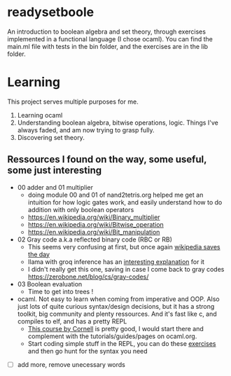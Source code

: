 # readysetboole
An introduction to boolean algebra and set theory, through exercises implemented in a functional language (I chose ocaml).
You can find the main.ml file with tests in the bin folder, and the exercises are in the lib folder.

# Learning
This project serves multiple purposes for me.
1. Learning ocaml
2. Understanding boolean algebra, bitwise operations, logic. Things I've always faded, and am now trying to grasp fully.
3. Discovering set theory.

## Ressources I found on the way, some useful, some just interesting
- 00 adder and 01 multiplier
    - doing module 00 and 01 of nand2tetris.org helped me get an intuition for how logic gates work, and easily understand how to do addition with only boolean operators
    - https://en.wikipedia.org/wiki/Binary_multiplier
    - https://en.wikipedia.org/wiki/Bitwise_operation
    - https://en.wikipedia.org/wiki/Bit_manipulation
- 02 Gray code a.k.a reflected binary code (RBC or RB)
    - This seems very confusing at first, but once again [wikipedia saves the day](https://en.wikipedia.org/wiki/Gray_code)
    - llama with groq inference has an [interesting explanation](https://poe.com/s/iRiSTKUMqsMogBzanFU1) for it
    - I didn't really get this one, saving in case I come back to gray codes https://zerobone.net/blog/cs/gray-codes/
- 03 Boolean evaluation
    - Time to get into trees !
- ocaml. Not easy to learn when coming from imperative and OOP. Also just lots of quite curious syntax/design decisions, but it has a strong toolkit, big community and plenty ressources. And it's fast like c, and compiles to elf, and has a pretty REPL
    - [This course by Cornell](https://cs3110.github.io/textbook) is pretty good, I would start there and complement with the tutorials/guides/pages on ocaml.org.
    - Start coding simple stuff in the REPL, you can do these [exercises](https://ocaml.org/exercises) and then go hunt for the syntax you need

- [ ] add more, remove unecessary words